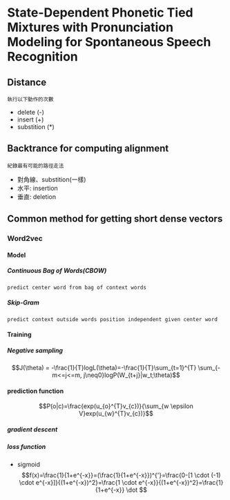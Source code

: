 # State-Dependent Phonetic Tied Mixtures with Pronunciation Modeling for Spontaneous Speech Recognition

## Distance
`執行以下動作的次數`
* delete (-)
* insert (+)
* substition (*)

## Backtrance for computing alignment
`紀錄最有可能的路徑走法`
* 對角線、substition(一樣)
* 水平: insertion
* 垂直: deletion

## Common method for getting short dense vectors
### Word2vec
#### Model
##### Continuous Bag of Words(CBOW)
`predict center word from bag of context words`

##### Skip-Gram
`predict context outside words position independent given center word`

#### Training
##### Negative sampling
$$J(\theta) = -\frac{1}{T}logL(\theta)=-\frac{1}{T}\sum_{t=1}^{T} \sum_{-m<=j<=m, j\neq0}logP(W_{t+j}|w_t;\theta)$$

#### prediction function
$$P(o|c)=\frac{exp(u_{o}^{T}v_{c})}{\sum_{w \epsilon V}exp(u_{w}^{T}v_{c})}$$

##### gradient descent
##### loss function
* sigmoid
$$f(x)=\frac{1}{1+e^{-x}}=(\frac{1}{1+e^{-x}})^{'}=\frac{0-[1 \cdot (-1) \cdot e^{-x}]}{(1+e^{-x})^2}=\frac{1 \cdot e^{-x}}{(1+e^{-x})^2}=\frac{1}{1+e^{-x}} \dot $$


